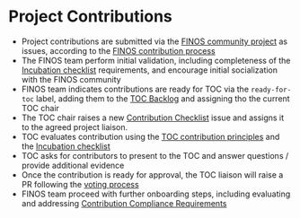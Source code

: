 # Project Contributions

- Project contributions are submitted via the [FINOS community project](https://github.com/finos/community) as issues, according to the [FINOS contribution process](https://community.finos.org/docs/governance/software-projects/contribution/)
- The FINOS team perform initial validation, including completeness of the [Incubation checklist](https://community.finos.org/docs/governance/software-projects/stages/incubating/#incubating-lifecycle-checklist) requirements, and encourage initial socialization with the FINOS community
- FINOS team indicates contributions are ready for TOC via the `ready-for-toc` label, adding them to the [TOC Backlog](https://github.com/orgs/finos/projects/39) and assigning tho the current TOC chair
- The TOC chair raises a new [Contribution Checklist](https://github.com/finos/technical-oversight-committee/issues/new?template=contribution-checklist.md) issue and assigns it to the agreed project liaison.
- TOC evaluates contribution using the [TOC contribution principles](https://github.com/finos/technical-steering-committee/blob/master/contribution-principles.md) and the [Incubation checklist](https://community.finos.org/docs/governance/software-projects/stages/incubating/#incubating-lifecycle-checklist)
- TOC asks for contributors to present to the TOC and answer questions / provide additional evidence
- Once the contribution is ready for approval, the TOC liaison will raise a PR following the [voting process](../voting/voting.md)
- FINOS team proceed with further onboarding steps, including evaluating and addressing [Contribution Compliance Requirements](https://community.finos.org/docs/governance/Software-Projects/contribution-compliance-requirements)